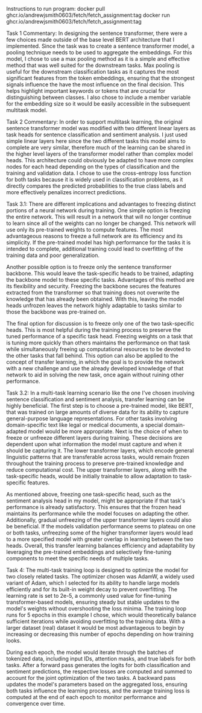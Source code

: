 Instructions to run program:
docker pull ghcr.io/andrewjsmith0603/fetch/fetch_assignment:tag
docker run ghcr.io/andrewjsmith0603/fetch/fetch_assignment:tag

Task 1 Commentary:
In designing the sentence transformer, there were a few choices made outside of the base level BERT architecture that I implemented. Since the task was to create a sentence transformer model, a pooling technique needs to be used to aggregate the embeddings. For this model, I chose to use a max pooling method as it is a simple and effective method that was well suited for the downstream tasks. Max pooling is useful for the downstream classification tasks as it captures the most significant features from the token embeddings, ensuring that the strongest signals influence the have the most influence on the final decision. This helps highlight important keywords or tokens that are crucial for distinguishing between classes. I also chose to include a member variable for the embedding size so it would be easily accessible in the subsequent multitask model.


Task 2 Commentary:
In order to support multitask learning, the original sentence transformer model was modified with two different linear layers as task heads for sentence classification and sentiment analysis. I just used simple linear layers here since the two different tasks this model aims to complete are very similar, therefore much of the learning can be shared in the higher level layers of the transformer model rather than complex model heads. This architecture could obviously be adapted to have more complex nodes for each head depending on the types of classification and the training and validation data.  I chose to use the cross-entropy loss function for both tasks because it is widely used in classification problems, as it directly compares the predicted probabilities to the true class labels and more effectively penalizes incorrect predictions.


Task 3.1:
There are different implications and advantages to freezing distinct portions of a neural network during training. One simple option is freezing the entire network. This will result in a network that will no longer continue to learn since all of the weights can no longer be changed. This network will use only its pre-trained weights to compute features. The most advantageous reasons to freeze a full network are its efficiency and its simplicity. If the pre-trained model has high performance for the tasks it is intended to complete, additional training could lead to overfitting of the training data and poor generalization.

Another possible option is to freeze only the sentence transformer backbone. This would leave the task-specific heads to be trained, adapting the backbone model to these specific tasks. Advantages of this method are its flexibility and security. Freezing the backbone secures the features extracted from the transformer so that training does not overwrite the knowledge that has already been obtained. With this, leaving the model heads unfrozen leaves the network highly adaptable to tasks similar to those the backbone was pre-trained on.

The final option for discussion is to freeze only one of the two task-specific heads. This is most helpful during the training process to preserve the tuned performance of a specific task head. Freezing weights on a task that is tuning more quickly than others maintains the performance on that task while simultaneously freeing up computational resources to be devoted to the other tasks that fall behind. This option can also be applied to the concept of transfer learning, in which the goal is to provide the network with a new challenge and use the already developed knowledge of that network to aid in solving the new task, once again without ruining other performance.

 Task 3.2:
In a multi-task learning scenario like the one I've chosen involving sentence classification and sentiment analysis, transfer learning can be highly beneficial. The first step is to choose a pre-trained model, like BERT, that was trained on large amounts of diverse data for its ability to capture general-purpose language representations. For other tasks involving domain-specific text like legal or medical documents, a special domain-adapted model would be more appropriate. Next is the choice of when to freeze or unfreeze different layers during training. These decisions are dependent upon what information the model must capture and when it should  be capturing it. The lower transformer layers, which encode general linguistic patterns that are transferable across tasks, would remain frozen throughout the training process to preserve pre-trained knowledge and reduce computational cost. The upper transformer layers, along with the task-specific heads, would be initially trainable to allow adaptation to task-specific features. 

As mentioned above, freezing one task-specific head, such as the sentiment analysis head in my model, might be appropriate if that task's performance is already satisfactory. This ensures that the frozen head maintains its performance while the model focuses on adapting the other. Additionally, gradual unfreezing of the upper transformer layers could also be beneficial. If the models validation performance seems to plateau on one or both tasks, unfreezing some of the higher transformer layers would lead to a more specified model with greater overlap in learning between the two heads. Overall, this transfer learning balances efficiency and adaptability by leveraging the pre-trained embeddings and selectively fine-tuning components to meet the specific needs of multiple tasks.

Task 4:
The multi-task training loop is designed to optimize the model for two closely related tasks. The optimizer chosen was AdamW, a widely used variant of Adam, which I selected for its ability to handle large models efficiently and for its built-in weight decay to prevent overfitting. The learning rate is set to 2e-5, a commonly used value for fine-tuning transformer-based models, ensuring steady but stable updates to the model's weights without overshooting the loss minima. The training loop runs for 5 epochs in this example I chose, which would theoretically balance sufficient iterations while avoiding overfitting to the training data. With a larger dataset (real) dataset it would be most advantageous to begin by increasing or decreasing this number of epochs depending on how training looks.

 During each epoch, the model would iterate through the batches of tokenized data, including input IDs, attention masks, and true labels for both tasks. After a forward pass generates the logits for both classification and sentiment predictions, the respective losses are computed and summed to account for the joint optimization of the two tasks. A backward pass updates the model's parameters based on the aggregated loss, ensuring both tasks influence the learning process, and the average training loss is computed at the end of each epoch to monitor performance and convergence over time.
